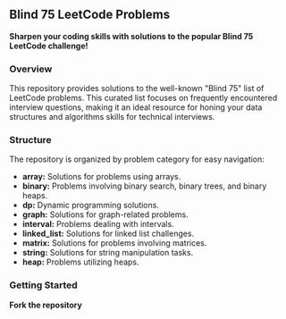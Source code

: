 ## Blind 75 LeetCode Problems

**Sharpen your coding skills with solutions to the popular Blind 75 LeetCode challenge!**

### Overview

This repository provides solutions to the well-known "Blind 75" list of LeetCode problems. This curated list focuses on frequently encountered interview questions, making it an ideal resource for honing your data structures and algorithms skills for technical interviews.

### Structure

The repository is organized by problem category for easy navigation:

* **array:** Solutions for problems using arrays.
* **binary:** Problems involving binary search, binary trees, and binary heaps.
* **dp:** Dynamic programming solutions.
* **graph:** Solutions for graph-related problems.
* **interval:** Problems dealing with intervals.
* **linked_list:** Solutions for linked list challenges.
* **matrix:** Solutions for problems involving matrices.
* **string:** Solutions for string manipulation tasks.
* **heap:** Problems utilizing heaps.

### Getting Started

**Fork the repository**
